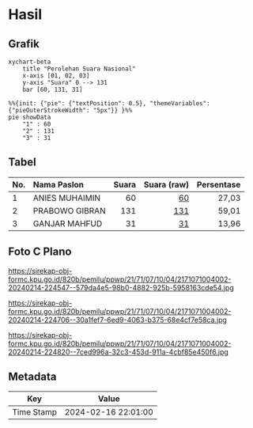 # Hasil

## Grafik

```mermaid
xychart-beta
    title "Perolehan Suara Nasional"
    x-axis [01, 02, 03]
    y-axis "Suara" 0 --> 131
    bar [60, 131, 31]
```

```mermaid
%%{init: {"pie": {"textPosition": 0.5}, "themeVariables": {"pieOuterStrokeWidth": "5px"}} }%%
pie showData
    "1" : 60
    "2" : 131
    "3" : 31
```

## Tabel

| No. | Nama Paslon    | Suara | Suara (raw) | Persentase |
|:--- |:-------------- | -----:| -----------:| ----------:|
| 1   | ANIES MUHAIMIN | 60    | [60][p-1]   | 27,03      |
| 2   | PRABOWO GIBRAN | 131   | [131][p-2]  | 59,01      |
| 3   | GANJAR MAHFUD  | 31    | [31][p-3]   | 13,96      |


[p-1]: https://github.com/gigit-pemilu/pemilu-2024/blob/main/pilpres/hitung-suara/sub/21-kepulauan-riau/sub/71-kota-batam/sub/07-sei-beduk/sub/1004-tanjung-piayu/sub/002-tps/sub/paslon-1.txt
[p-2]: https://github.com/gigit-pemilu/pemilu-2024/blob/main/pilpres/hitung-suara/sub/21-kepulauan-riau/sub/71-kota-batam/sub/07-sei-beduk/sub/1004-tanjung-piayu/sub/002-tps/sub/paslon-2.txt
[p-3]: https://github.com/gigit-pemilu/pemilu-2024/blob/main/pilpres/hitung-suara/sub/21-kepulauan-riau/sub/71-kota-batam/sub/07-sei-beduk/sub/1004-tanjung-piayu/sub/002-tps/sub/paslon-3.txt

## Foto C Plano

https://sirekap-obj-formc.kpu.go.id/820b/pemilu/ppwp/21/71/07/10/04/2171071004002-20240214-224547--579da4e5-98b0-4882-925b-5958163cde54.jpg

https://sirekap-obj-formc.kpu.go.id/820b/pemilu/ppwp/21/71/07/10/04/2171071004002-20240214-224706--30a1fef7-6ed9-4063-b375-68e4cf7e58ca.jpg

https://sirekap-obj-formc.kpu.go.id/820b/pemilu/ppwp/21/71/07/10/04/2171071004002-20240214-224820--7ced996a-32c3-453d-911a-4cbf85e450f6.jpg


## Metadata

| Key        | Value               |
| ---------- | ------------------- |
| Time Stamp | 2024-02-16 22:01:00 |



